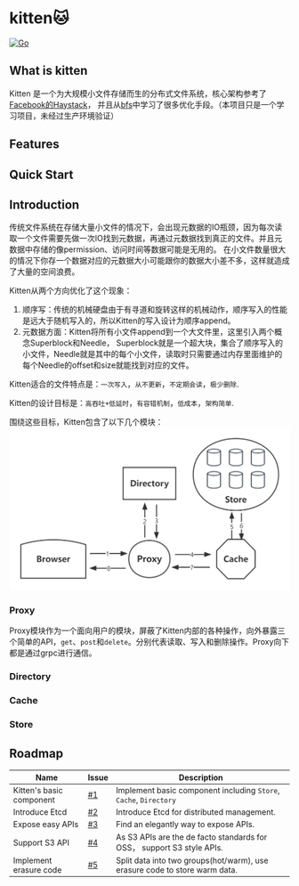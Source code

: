 # kitten🐱

[![Go](https://github.com/JackLeeHal/kitten/actions/workflows/go.yml/badge.svg)](https://github.com/JackLeeHal/kitten/actions/workflows/go.yml)

## What is kitten
Kitten 是一个为大规模小文件存储而生的分布式文件系统，核心架构参考了[Facebook的Haystack](https://www.usenix.org/legacy/event/osdi10/tech/full_papers/Beaver.pdf)，
并且从[bfs](https://github.com/Terry-Mao/bfs)中学习了很多优化手段。（本项目只是一个学习项目，未经过生产环境验证）

## Features

## Quick Start

## Introduction
传统文件系统在存储大量小文件的情况下，会出现元数据的IO瓶颈，因为每次读取一个文件需要先做一次IO找到元数据，再通过元数据找到真正的文件。并且元数据中存储的像permission、访问时间等数据可能是无用的。
在小文件数量很大的情况下你存一个数据对应的元数据大小可能跟你的数据大小差不多，这样就造成了大量的空间浪费。

Kitten从两个方向优化了这个现象：
1. 顺序写：传统的机械硬盘由于有寻道和旋转这样的机械动作，顺序写入的性能是远大于随机写入的，所以Kitten的写入设计为顺序append。
2. 元数据方面：Kitten将所有小文件append到一个大文件里，这里引入两个概念Superblock和Needle，
Superblock就是一个超大块，集合了顺序写入的小文件，Needle就是其中的每个小文件，读取时只需要通过内存里面维护的每个Needle的offset和size就能找到对应的文件。

Kitten适合的文件特点是：`一次写入`，`从不更新`，`不定期会读`，`极少删除`.

Kitten的设计目标是：`高吞吐+低延时`，`有容错机制`，`低成本`，`架构简单`.

围绕这些目标，Kitten包含了以下几个模块：
![](docs/kitten.png)
### Proxy

Proxy模块作为一个面向用户的模块，屏蔽了Kitten内部的各种操作，向外暴露三个简单的API，`get`、`post`和`delete`。分别代表读取、写入和删除操作。Proxy向下都是通过grpc进行通信。

### Directory

### Cache

### Store

## Roadmap
| Name                     | Issue                                               | Description                                                                    |
|--------------------------|-----------------------------------------------------|--------------------------------------------------------------------------------|
| Kitten's basic component | [#1](https://github.com/JackLeeHal/kitten/issues/1) | Implement basic component including `Store`, `Cache`, `Directory`              |
| Introduce Etcd           | [#2](https://github.com/JackLeeHal/kitten/issues/2) | Introduce Etcd for distributed management.                                     |
| Expose easy APIs         | [#3](https://github.com/JackLeeHal/kitten/issues/3) | Find an elegantly way to expose APIs.                                          |
| Support S3 API           | [#4](https://github.com/JackLeeHal/kitten/issues/4) | As S3 APIs are the de facto standards for OSS， support S3 style APIs. |
| Implement erasure code   | [#5](https://github.com/JackLeeHal/kitten/issues/5) | Split data into two groups(hot/warm), use erasure code to store warm data.     |
